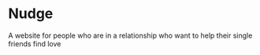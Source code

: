 # Nudge
A website for people who are in a relationship who want to help their single friends find love
